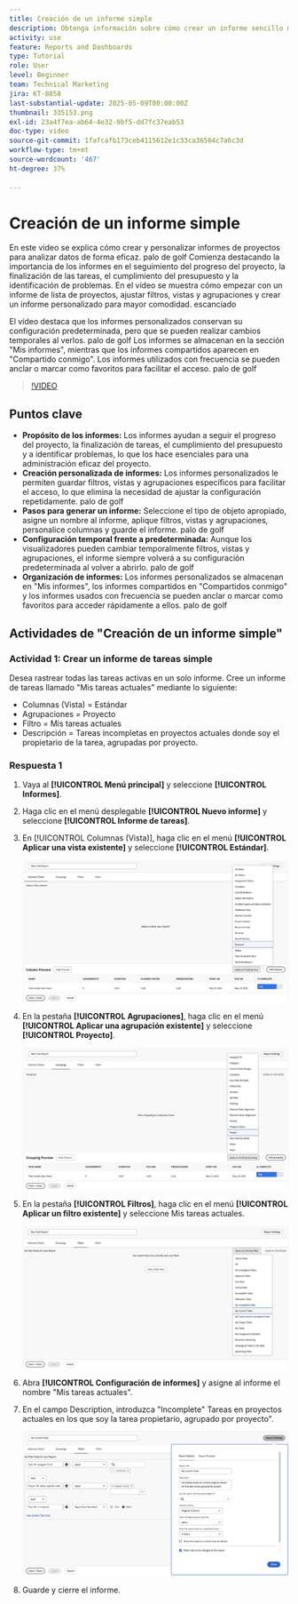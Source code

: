 ```yaml
---
title: Creación de un informe simple
description: Obtenga información sobre cómo crear un informe sencillo mediante un filtro, una vista y una agrupación existentes en Workfront.
activity: use
feature: Reports and Dashboards
type: Tutorial
role: User
level: Beginner
team: Technical Marketing
jira: KT-8858
last-substantial-update: 2025-05-09T00:00:00Z
thumbnail: 335153.png
exl-id: 23a4f7ea-ab64-4e32-9bf5-dd7fc37eab53
doc-type: video
source-git-commit: 1fafcafb173ceb4115612e1c33ca36564c7a6c3d
workflow-type: tm+mt
source-wordcount: '467'
ht-degree: 37%

---
```


# Creación de un informe simple

En este vídeo se explica cómo crear y personalizar informes de proyectos para analizar datos de forma eficaz. palo de golf Comienza destacando la importancia de los informes en el seguimiento del progreso del proyecto, la finalización de las tareas, el cumplimiento del presupuesto y la identificación de problemas. En el vídeo se muestra cómo empezar con un informe de lista de proyectos, ajustar filtros, vistas y agrupaciones y crear un informe personalizado para mayor comodidad. escanciado

El vídeo destaca que los informes personalizados conservan su configuración predeterminada, pero que se pueden realizar cambios temporales al verlos. palo de golf Los informes se almacenan en la sección &quot;Mis informes&quot;, mientras que los informes compartidos aparecen en &quot;Compartido conmigo&quot;. Los informes utilizados con frecuencia se pueden anclar o marcar como favoritos para facilitar el acceso. palo de golf

>[!VIDEO](https://video.tv.adobe.com/v/335153/?quality=12&learn=on)

## Puntos clave


* **Propósito de los informes:** Los informes ayudan a seguir el progreso del proyecto, la finalización de tareas, el cumplimiento del presupuesto y a identificar problemas, lo que los hace esenciales para una administración eficaz del proyecto.
* **Creación personalizada de informes:** Los informes personalizados le permiten guardar filtros, vistas y agrupaciones específicos para facilitar el acceso, lo que elimina la necesidad de ajustar la configuración repetidamente. palo de golf
* **Pasos para generar un informe:** Seleccione el tipo de objeto apropiado, asigne un nombre al informe, aplique filtros, vistas y agrupaciones, personalice columnas y guarde el informe. palo de golf
* **Configuración temporal frente a&#x200B; predeterminada:** Aunque los visualizadores pueden cambiar temporalmente filtros, vistas y agrupaciones, el informe siempre volverá a su configuración predeterminada al volver a abrirlo. palo de golf
* **Organización de informes:** Los informes personalizados se almacenan en &quot;Mis informes&quot;, los informes compartidos en &quot;Compartidos conmigo&quot; y los informes usados con frecuencia se pueden anclar o marcar como favoritos para acceder rápidamente a ellos. palo de golf



## Actividades de &quot;Creación de un informe simple&quot;

### Actividad 1: Crear un informe de tareas simple

Desea rastrear todas las tareas activas en un solo informe. Cree un informe de tareas llamado &quot;Mis tareas actuales&quot; mediante lo siguiente:

* Columnas (Vista) = Estándar
* Agrupaciones = Proyecto
* Filtro = Mis tareas actuales
* Descripción = Tareas incompletas en proyectos actuales donde soy el propietario de la tarea, agrupadas por proyecto.

### Respuesta 1

1. Vaya al **[!UICONTROL Menú principal]** y seleccione **[!UICONTROL Informes]**.
1. Haga clic en el menú desplegable **[!UICONTROL Nuevo informe]** y seleccione **[!UICONTROL Informe de tareas]**.
1. En [!UICONTROL Columnas (Vista)], haga clic en el menú **[!UICONTROL Aplicar una vista existente]** y seleccione **[!UICONTROL Estándar]**.

   ![Una imagen de la pantalla para crear columnas en un informe de tareas](assets/simple-task-report-columns.png)

1. En la pestaña **[!UICONTROL Agrupaciones]**, haga clic en el menú **[!UICONTROL Aplicar una agrupación existente]** y seleccione **[!UICONTROL Proyecto]**.

   ![Una imagen de la pantalla para crear agrupaciones en un informe de tareas](assets/simple-task-report-groupings.png)

1. En la pestaña **[!UICONTROL Filtros]**, haga clic en el menú **[!UICONTROL Aplicar un filtro existente]** y seleccione Mis tareas actuales.

   ![Una imagen de la pantalla para crear filtros en un informe de tareas](assets/simple-task-report-filters.png)

1. Abra **[!UICONTROL Configuración de informes]** y asigne al informe el nombre &quot;Mis tareas actuales&quot;.
1. En el campo Description, introduzca &quot;Incomplete&quot;
Tareas en proyectos actuales en los que soy la tarea
propietario, agrupado por proyecto&quot;.

   ![Una imagen de la pantalla de configuración de informes en un informe de tareas](assets/simple-task-report-report-settings.png)

1. Guarde y cierre el informe.
